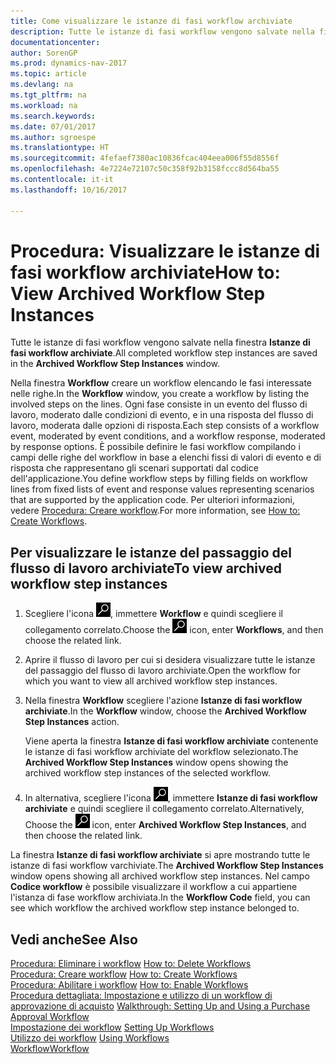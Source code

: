 ```yaml
---
title: Come visualizzare le istanze di fasi workflow archiviate
description: Tutte le istanze di fasi workflow vengono salvate nella finestra **Istanze di fasi workflow archiviate**.
documentationcenter: 
author: SorenGP
ms.prod: dynamics-nav-2017
ms.topic: article
ms.devlang: na
ms.tgt_pltfrm: na
ms.workload: na
ms.search.keywords: 
ms.date: 07/01/2017
ms.author: sgroespe
ms.translationtype: HT
ms.sourcegitcommit: 4fefaef7380ac10836fcac404eea006f55d8556f
ms.openlocfilehash: 4e7224e72107c50c358f92b3158fccc8d564ba55
ms.contentlocale: it-it
ms.lasthandoff: 10/16/2017

---
```

# <a name="how-to-view-archived-workflow-step-instances"></a><span data-ttu-id="21b03-103">Procedura: Visualizzare le istanze di fasi workflow archiviate</span><span class="sxs-lookup"><span data-stu-id="21b03-103">How to: View Archived Workflow Step Instances</span></span>
<span data-ttu-id="21b03-104">Tutte le istanze di fasi workflow vengono salvate nella finestra **Istanze di fasi workflow archiviate**.</span><span class="sxs-lookup"><span data-stu-id="21b03-104">All completed workflow step instances are saved in the **Archived Workflow Step Instances** window.</span></span>  

 <span data-ttu-id="21b03-105">Nella finestra **Workflow** creare un workflow elencando le fasi interessate nelle righe.</span><span class="sxs-lookup"><span data-stu-id="21b03-105">In the **Workflow** window, you create a workflow by listing the involved steps on the lines.</span></span> <span data-ttu-id="21b03-106">Ogni fase consiste in un evento del flusso di lavoro, moderato dalle condizioni di evento, e in una risposta del flusso di lavoro, moderata dalle opzioni di risposta.</span><span class="sxs-lookup"><span data-stu-id="21b03-106">Each step consists of a workflow event, moderated by event conditions, and a workflow response, moderated by response options.</span></span> <span data-ttu-id="21b03-107">È possibile definire le fasi workflow compilando i campi delle righe del workflow in base a elenchi fissi di valori di evento e di risposta che rappresentano gli scenari supportati dal codice dell'applicazione.</span><span class="sxs-lookup"><span data-stu-id="21b03-107">You define workflow steps by filling fields on workflow lines from fixed lists of event and response values representing scenarios that are supported by the application code.</span></span> <span data-ttu-id="21b03-108">Per ulteriori informazioni, vedere [Procedura: Creare workflow](across-how-to-create-workflows.md).</span><span class="sxs-lookup"><span data-stu-id="21b03-108">For more information, see [How to: Create Workflows](across-how-to-create-workflows.md).</span></span>  

## <a name="to-view-archived-workflow-step-instances"></a><span data-ttu-id="21b03-109">Per visualizzare le istanze del passaggio del flusso di lavoro archiviate</span><span class="sxs-lookup"><span data-stu-id="21b03-109">To view archived workflow step instances</span></span>  
1.  <span data-ttu-id="21b03-110">Scegliere l'icona ![Cerca pagina o report](media/ui-search/search_small.png "icona Cerca pagina o report"), immettere **Workflow** e quindi scegliere il collegamento correlato.</span><span class="sxs-lookup"><span data-stu-id="21b03-110">Choose the ![Search for Page or Report](media/ui-search/search_small.png "Search for Page or Report icon") icon, enter **Workflows**, and then choose the related link.</span></span>  
2.  <span data-ttu-id="21b03-111">Aprire il flusso di lavoro per cui si desidera visualizzare tutte le istanze del passaggio del flusso di lavoro archiviate.</span><span class="sxs-lookup"><span data-stu-id="21b03-111">Open the workflow for which you want to view all archived workflow step instances.</span></span>  
3.  <span data-ttu-id="21b03-112">Nella finestra **Workflow** scegliere l'azione **Istanze di fasi workflow archiviate**.</span><span class="sxs-lookup"><span data-stu-id="21b03-112">In the **Workflow** window, choose the **Archived Workflow Step Instances** action.</span></span>  

    <span data-ttu-id="21b03-113">Viene aperta la finestra **Istanze di fasi workflow archiviate** contenente le istanze di fasi workflow archiviate del workflow selezionato.</span><span class="sxs-lookup"><span data-stu-id="21b03-113">The **Archived Workflow Step Instances** window opens showing the archived workflow step instances of the selected workflow.</span></span>  
4.  <span data-ttu-id="21b03-114">In alternativa, scegliere l'icona ![Cerca pagina o report](media/ui-search/search_small.png "icona Cerca pagina o report"), immettere **Istanze di fasi workflow archiviate** e quindi scegliere il collegamento correlato.</span><span class="sxs-lookup"><span data-stu-id="21b03-114">Alternatively, Choose the ![Search for Page or Report](media/ui-search/search_small.png "Search for Page or Report icon") icon, enter **Archived Workflow Step Instances**, and then choose the related link.</span></span>  

<span data-ttu-id="21b03-115">La finestra **Istanze di fasi workflow archiviate** si apre mostrando tutte le istanze di fasi workflow varchiviate.</span><span class="sxs-lookup"><span data-stu-id="21b03-115">The **Archived Workflow Step Instances** window opens showing all archived workflow step instances.</span></span> <span data-ttu-id="21b03-116">Nel campo **Codice workflow** è possibile visualizzare il workflow a cui appartiene l'istanza di fase workflow archiviata.</span><span class="sxs-lookup"><span data-stu-id="21b03-116">In the **Workflow Code** field, you can see which workflow the archived workflow step instance belonged to.</span></span>  

## <a name="see-also"></a><span data-ttu-id="21b03-117">Vedi anche</span><span class="sxs-lookup"><span data-stu-id="21b03-117">See Also</span></span>  
 <span data-ttu-id="21b03-118">[Procedura: Eliminare i workflow](across-how-to-delete-workflows.md) </span><span class="sxs-lookup"><span data-stu-id="21b03-118">[How to: Delete Workflows](across-how-to-delete-workflows.md) </span></span>  
 <span data-ttu-id="21b03-119">[Procedura: Creare workflow](across-how-to-create-workflows.md) </span><span class="sxs-lookup"><span data-stu-id="21b03-119">[How to: Create Workflows](across-how-to-create-workflows.md) </span></span>  
 <span data-ttu-id="21b03-120">[Procedura: Abilitare i workflow](across-how-to-enable-workflows.md) </span><span class="sxs-lookup"><span data-stu-id="21b03-120">[How to: Enable Workflows](across-how-to-enable-workflows.md) </span></span>  
 <span data-ttu-id="21b03-121">[Procedura dettagliata: Impostazione e utilizzo di un workflow di approvazione di acquisto](walkthrough-setting-up-and-using-a-purchase-approval-workflow.md) </span><span class="sxs-lookup"><span data-stu-id="21b03-121">[Walkthrough: Setting Up and Using a Purchase Approval Workflow](walkthrough-setting-up-and-using-a-purchase-approval-workflow.md) </span></span>  
 <span data-ttu-id="21b03-122">[Impostazione dei workflow](across-set-up-workflows.md) </span><span class="sxs-lookup"><span data-stu-id="21b03-122">[Setting Up Workflows](across-set-up-workflows.md) </span></span>  
 <span data-ttu-id="21b03-123">[Utilizzo dei workflow](across-use-workflows.md) </span><span class="sxs-lookup"><span data-stu-id="21b03-123">[Using Workflows](across-use-workflows.md) </span></span>  
 [<span data-ttu-id="21b03-124">Workflow</span><span class="sxs-lookup"><span data-stu-id="21b03-124">Workflow</span></span>](across-workflow.md)

